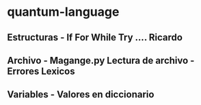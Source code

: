 # quantum-language


## Estructuras - If For While Try .... Ricardo
## Archivo - Magange.py Lectura de archivo - Errores Lexicos
## Variables - Valores en diccionario